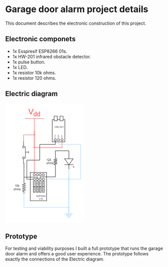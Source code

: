 # Garage door alarm project details

This document describes the electronic construction of this project.

## Electronic componets

- 1x Esspresif ESP8266 01s.
- 1x HW-201 infrared obstacle detector.
- 1x pulse button.
- 1x LED.
- 1x resistor 10k ohms.
- 1x resistor 120 ohms.

## Electric diagram

![Diagram](./electric_diagram.png)

## Prototype

For testing and viability purposes I built a full prototype that runs the garage door alarm and offers a good user experience. The prototype follows exactly the connections of the Electric diagram.
